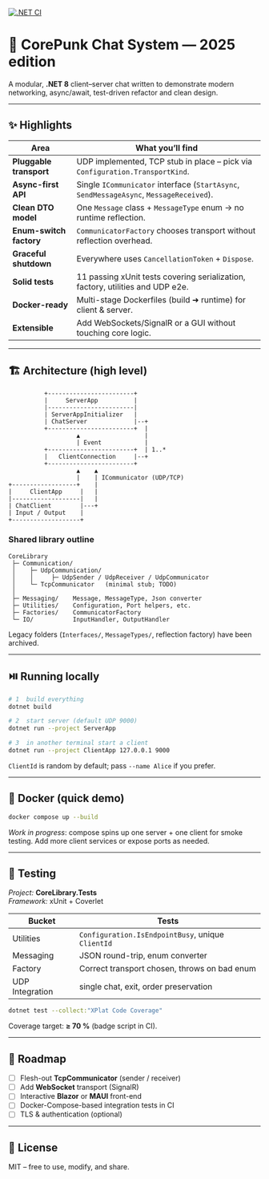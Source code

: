 [![.NET CI](https://github.com/TitoAko/CorePunkChat/actions/workflows/dotnet.yml/badge.svg)](https://github.com/TitoAko/CorePunkChat/actions/workflows/dotnet.yml)
# 💬 CorePunk Chat System — 2025 edition

A modular, **.NET 8** client–server chat written to demonstrate modern
networking, async/await, test-driven refactor and clean design.

---

## ✨ Highlights

| Area | What you’ll find |
|------|------------------|
| **Pluggable transport** | UDP implemented, TCP stub in place – pick via `Configuration.TransportKind`. |
| **Async-first API** | Single `ICommunicator` interface (`StartAsync`, `SendMessageAsync`, `MessageReceived`). |
| **Clean DTO model** | One `Message` class + `MessageType` enum → no runtime reflection. |
| **Enum-switch factory** | `CommunicatorFactory` chooses transport without reflection overhead. |
| **Graceful shutdown** | Everywhere uses `CancellationToken` + `Dispose`. |
| **Solid tests** | 11 passing xUnit tests covering serialization, factory, utilities and UDP e2e. |
| **Docker-ready** | Multi-stage Dockerfiles (build ➜ runtime) for client & server. |
| **Extensible** | Add WebSockets/SignalR or a GUI without touching core logic. |

---

## 🏗️ Architecture (high level)

```text
          +------------------------+
          |     ServerApp          |
          |------------------------|
          | ServerAppInitializer   |
          | ChatServer             |--+
          +------------------------+  |
                   ▲                  |
                   | Event            |
          +------------------------+  | 1..*
          |   ClientConnection     |--+
          +------------------------+
                   ▲    ▲
                   |    | ICommunicator (UDP/TCP)
+------------------+    |
|     ClientApp     |   |
|-------------------|   |
| ChatClient        |---+
| Input / Output    |
+-------------------+
```

### Shared library outline

```
CoreLibrary
 ├─ Communication/
 │    ├─ UdpCommunication/
 │    │     ├─ UdpSender / UdpReceiver / UdpCommunicator
 │    └─ TcpCommunicator   (minimal stub; TODO)
 │
 ├─ Messaging/    Message, MessageType, Json converter
 ├─ Utilities/    Configuration, Port helpers, etc.
 ├─ Factories/    CommunicatorFactory
 └─ IO/           InputHandler, OutputHandler
```

Legacy folders (`Interfaces/`, `MessageTypes/`, reflection factory) have
been archived.

---

## ⏯️ Running locally

```bash
# 1  build everything
dotnet build

# 2  start server (default UDP 9000)
dotnet run --project ServerApp

# 3  in another terminal start a client
dotnet run --project ClientApp 127.0.0.1 9000
```

`ClientId` is random by default; pass `--name Alice` if you prefer.

---

## 🐳 Docker (quick demo)

```bash
docker compose up --build
```

*Work in progress*: compose spins up one server + one client for smoke
testing. Add more client services or expose ports as needed.

---

## 🧪 Testing

*Project:* **CoreLibrary.Tests**  
*Framework:* xUnit + Coverlet

| Bucket | Tests |
|--------|-------|
| Utilities | `Configuration.IsEndpointBusy`, unique `ClientId` |
| Messaging | JSON round-trip, enum converter |
| Factory | Correct transport chosen, throws on bad enum |
| UDP Integration | single chat, exit, order preservation |

```bash
dotnet test --collect:"XPlat Code Coverage"
```

Coverage target: **≥ 70 %** (badge script in CI).

---

## 🔮 Roadmap

- [ ] Flesh-out **TcpCommunicator** (sender / receiver)
- [ ] Add **WebSocket** transport (SignalR)
- [ ] Interactive **Blazor** or **MAUI** front-end
- [ ] Docker-Compose-based integration tests in CI
- [ ] TLS & authentication (optional)

---

## 📝 License

MIT – free to use, modify, and share.
